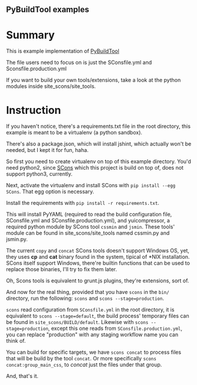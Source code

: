 PyBuildTool examples
--------------------

Summary
=======

This is example implementation of [PyBuildTool][1]

The file users need to focus on is just the SConsfile.yml and
Sconsfile.production.yml

If you want to build your own tools/extensions, take a look at the
python modules inside site_scons/site_tools.


Instruction
===========

If you haven't notice, there's a requirements.txt file in the root
directory, this example is meant to be a virtualenv (a python sandbox).

There's also a package.json, which will install jshint, which actually
won't be needed, but I kept it for fun, haha.

So first you need to create virtualenv on top of this example directory.
You'd need python2, since [SCons][2] which this project is build on top
of, does not support python3, currently.

Next, activate the virtualenv and install SCons with
`pip install --egg SCons`. That egg option is necessary.

Install the requirements with `pip install -r requirements.txt`.

This will install PyYAML (required to read the build configuration file,
SConsfile.yml and SConsfile.production.yml), and yuicompressor,
a required python module by SCons tool `cssmin` and `jsmin`. These
tools' module can be found in site_scons/site_tools named cssmin.py
and jsmin.py.

The current `copy` and `concat` SCons tools doesn't support Windows OS,
yet, they uses **cp** and **cat** binary found in the system, tipical of
\*NIX installation.
SCons itself support Windows, there're builtin functions that can be used
to replace those binaries, I'll try to fix them later.

Oh, Scons tools is equivalent to grunt.js plugins, they're extensions,
sort of.

And now for the real thing, provided that you have `scons` in the `bin/`
directory, run the following: `scons` and `scons --stage=production`.

`scons` read configuration from `SConsfile.yml` in the root directory,
it is equivalent to `scons --stage=default`, the build process' temporary
files can be found in `site_scons/BUILD/default`.
Likewise with `scons --stage=production`, except this one reads from
`SConsfile.production.yml`, you can replace "production" with any staging
workflow name you can think of.

You can build for specific targets, we have `scons concat` to process files
that will be build by the tool `concat`. Or more specifically
`scons concat:group_main_css`, to _concat_ just the files under that group.

And, that's it.



[1]: http://github.com/dozymoe/PyBuildTool
[2]: http://www.scons.org
